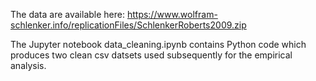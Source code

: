 The data are available here: https://www.wolfram-schlenker.info/replicationFiles/SchlenkerRoberts2009.zip

The Jupyter notebook data_cleaning.ipynb contains Python code which produces two clean csv datsets used subsequently for the empirical analysis. 
